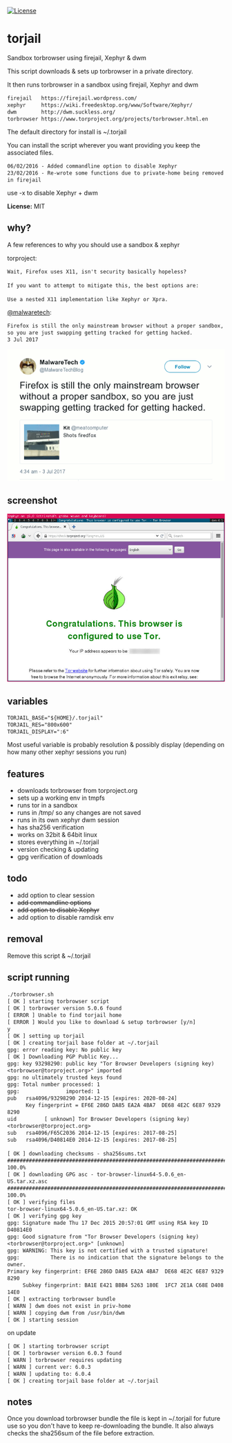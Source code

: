 [![License](http://img.shields.io/:license-mit-blue.svg?style=flat)](http://badges.mit-license.org)

# torjail

Sandbox torbrowser using firejail, Xephyr & dwm

This script downloads & sets up torbrowser in a private directory.

It then runs torbrowser in a sandbox using firejail, Xephyr and dwm

    firejail   https://firejail.wordpress.com/
    xephyr     https://wiki.freedesktop.org/www/Software/Xephyr/
    dwm        http://dwm.suckless.org/
    torbrowser https://www.torproject.org/projects/torbrowser.html.en

The default directory for install is ~/.torjail

You can install the script wherever you want providing you keep the associated files.

    06/02/2016 - Added commandline option to disable Xephyr
    23/02/2016 - Re-wrote some functions due to private-home being removed in firejail

use -x to disable Xephyr + dwm

**License:** MIT

## why?

A few references to why you should use a sandbox & xephyr

torproject:

    Wait, Firefox uses X11, isn't security basically hopeless?

    If you want to attempt to mitigate this, the best options are:

    Use a nested X11 implementation like Xephyr or Xpra.

[@malwaretech](https://twitter.com/MalwareTechBlog/status/881838530934300672):

    Firefox is still the only mainstream browser without a proper sandbox, so you are just swapping getting tracked for getting hacked.
    3 Jul 2017

![](https://raw.githubusercontent.com/equk/torjail/master/ffox_sandbox_mtech.png)

## screenshot

![](https://raw.githubusercontent.com/equk/torjail/master/screenshot.jpg)

## variables

    TORJAIL_BASE="${HOME}/.torjail"
    TORJAIL_RES="800x600"
    TORJAIL_DISPLAY=":6"

Most useful variable is probably resolution & possibly display (depending on how many other xephyr sessions you run)

## features

* downloads torbrowser from torproject.org
* sets up a working env in tmpfs
* runs tor in a sandbox
* runs in /tmp/ so any changes are not saved
* runs in its own xephyr dwm session
* has sha256 verification
* works on 32bit & 64bit linux
* stores everything in ~/.torjail
* version checking & updating
* gpg verification of downloads

## todo

* add option to clear session
* ~~add commandline options~~
* ~~add option to disable Xephyr~~
* add option to disable ramdisk env


## removal

Remove this script & ~/.torjail

## script running

    ./torbrowser.sh
    [ OK ] starting torbrowser script
    [ OK ] torbrowser version 5.0.6 found
    [ ERROR ] Unable to find torjail home
    [ ERROR ] Would you like to download & setup torbrowser [y/n]
    y
    [ OK ] setting up torjail
    [ OK ] creating torjail base folder at ~/.torjail
    gpg: error reading key: No public key
    [ OK ] Downloading PGP Public Key...
    gpg: key 93298290: public key "Tor Browser Developers (signing key) <torbrowser@torproject.org>" imported
    gpg: no ultimately trusted keys found
    gpg: Total number processed: 1
    gpg:               imported: 1
    pub   rsa4096/93298290 2014-12-15 [expires: 2020-08-24]
          Key fingerprint = EF6E 286D DA85 EA2A 4BA7  DE68 4E2C 6E87 9329 8290
    uid         [ unknown] Tor Browser Developers (signing key) <torbrowser@torproject.org>
    sub   rsa4096/F65C2036 2014-12-15 [expires: 2017-08-25]
    sub   rsa4096/D40814E0 2014-12-15 [expires: 2017-08-25]

    [ OK ] downloading checksums - sha256sums.txt
    ######################################################################## 100.0%
    [ OK ] downloading GPG asc - tor-browser-linux64-5.0.6_en-US.tar.xz.asc
    ######################################################################## 100.0%
    [ OK ] verifying files
    tor-browser-linux64-5.0.6_en-US.tar.xz: OK
    [ OK ] verifying gpg key
    gpg: Signature made Thu 17 Dec 2015 20:57:01 GMT using RSA key ID D40814E0
    gpg: Good signature from "Tor Browser Developers (signing key) <torbrowser@torproject.org>" [unknown]
    gpg: WARNING: This key is not certified with a trusted signature!
    gpg:          There is no indication that the signature belongs to the owner.
    Primary key fingerprint: EF6E 286D DA85 EA2A 4BA7  DE68 4E2C 6E87 9329 8290
         Subkey fingerprint: BA1E E421 BBB4 5263 180E  1FC7 2E1A C68E D408 14E0
    [ OK ] extracting torbrowser bundle
    [ WARN ] dwm does not exist in priv-home
    [ WARN ] copying dwm from /usr/bin/dwm
    [ OK ] starting session

on update

    [ OK ] starting torbrowser script
    [ OK ] torbrowser version 6.0.3 found
    [ WARN ] torbrowser requires updating
    [ WARN ] current ver: 6.0.3
    [ WARN ] updating to: 6.0.4
    [ OK ] creating torjail base folder at ~/.torjail

## notes

Once you download torbrowser bundle the file is kept in ~/.torjail for future use so you don't have to
keep re-downloading the bundle. It also always checks the sha256sum of the file before extraction.
